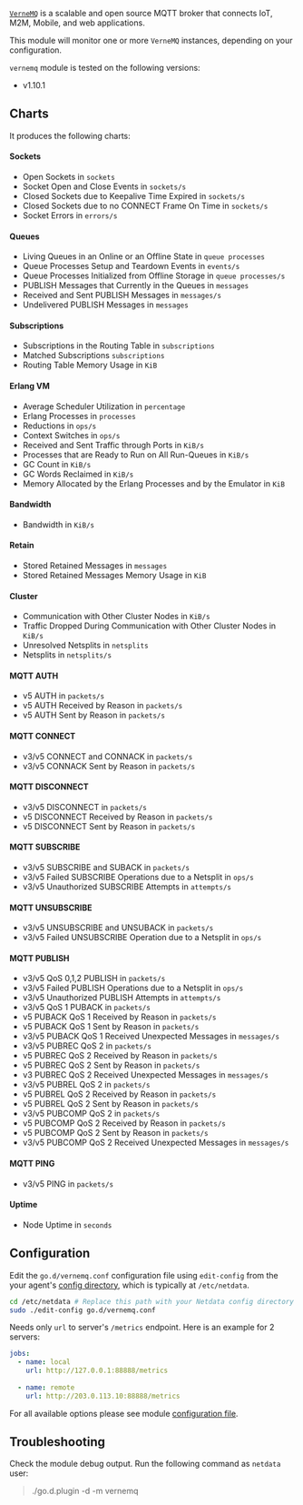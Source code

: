 

[`VerneMQ`](https://vernemq.com/) is a scalable and open source MQTT broker that connects IoT, M2M, Mobile, and web applications.

This module will monitor one or more `VerneMQ` instances, depending on your configuration.

`vernemq` module is tested on the following versions:
-   v1.10.1

## Charts

It produces the following charts:

#### Sockets

-   Open Sockets in `sockets`
-   Socket Open and Close Events in `sockets/s`
-   Closed Sockets due to Keepalive Time Expired in `sockets/s`
-   Closed Sockets due to no CONNECT Frame On Time in `sockets/s`
-   Socket Errors in `errors/s`

#### Queues

-   Living Queues in an Online or an Offline State in `queue processes`
-   Queue Processes Setup and Teardown Events in `events/s`
-   Queue Processes Initialized from Offline Storage in `queue processes/s`
-   PUBLISH Messages that Currently in the Queues in `messages`
-   Received and Sent PUBLISH Messages in `messages/s`
-   Undelivered PUBLISH Messages in `messages`

#### Subscriptions

-   Subscriptions in the Routing Table in `subscriptions`
-   Matched Subscriptions `subscriptions`
-   Routing Table Memory Usage in `KiB`

#### Erlang VM

-   Average Scheduler Utilization in `percentage`
-   Erlang Processes in `processes`
-   Reductions in `ops/s`
-   Context Switches in `ops/s`
-   Received and Sent Traffic through Ports in `KiB/s`
-   Processes that are Ready to Run on All Run-Queues in `KiB/s`
-   GC Count in `KiB/s`
-   GC Words Reclaimed in `KiB/s`
-   Memory Allocated by the Erlang Processes and by the Emulator in `KiB`

#### Bandwidth

-   Bandwidth in `KiB/s`

#### Retain

-   Stored Retained Messages in `messages`
-   Stored Retained Messages Memory Usage in `KiB`

#### Cluster

-   Communication with Other Cluster Nodes in `KiB/s`
-   Traffic Dropped During Communication with Other Cluster Nodes in `KiB/s`
-   Unresolved Netsplits in `netsplits`
-   Netsplits in `netsplits/s`

#### MQTT AUTH

-   v5 AUTH in `packets/s`
-   v5 AUTH Received by Reason in `packets/s`
-   v5 AUTH Sent by Reason in `packets/s`

#### MQTT CONNECT

-   v3/v5 CONNECT and CONNACK in `packets/s`
-   v3/v5 CONNACK Sent by Reason in `packets/s`

#### MQTT DISCONNECT

-   v3/v5 DISCONNECT in `packets/s`
-   v5 DISCONNECT Received by Reason in `packets/s`
-   v5 DISCONNECT Sent by Reason in `packets/s`

#### MQTT SUBSCRIBE

-   v3/v5 SUBSCRIBE and SUBACK in `packets/s`
-   v3/v5 Failed SUBSCRIBE Operations due to a Netsplit in `ops/s`
-   v3/v5 Unauthorized SUBSCRIBE Attempts in `attempts/s`

#### MQTT UNSUBSCRIBE

-   v3/v5 UNSUBSCRIBE and UNSUBACK in `packets/s`
-   v3/v5 Failed UNSUBSCRIBE Operation due to a Netsplit in `ops/s`

#### MQTT PUBLISH

-   v3/v5 QoS 0,1,2 PUBLISH in `packets/s`
-   v3/v5 Failed PUBLISH Operations due to a Netsplit in `ops/s`
-   v3/v5 Unauthorized PUBLISH Attempts in `attempts/s`
-   v3/v5 QoS 1 PUBACK in `packets/s`
-   v5 PUBACK QoS 1 Received by Reason in `packets/s`
-   v5 PUBACK QoS 1 Sent by Reason in `packets/s`
-   v3/v5 PUBACK QoS 1 Received Unexpected Messages in `messages/s`
-   v3/v5 PUBREC QoS 2 in `packets/s`
-   v5 PUBREC QoS 2 Received by Reason in `packets/s`
-   v5 PUBREC QoS 2 Sent by Reason in `packets/s`
-   v3 PUBREC QoS 2 Received Unexpected Messages in `messages/s`
-   v3/v5 PUBREL QoS 2 in `packets/s`
-   v5 PUBREL QoS 2 Received by Reason in `packets/s`
-   v5 PUBREL QoS 2 Sent by Reason in `packets/s`
-   v3/v5 PUBCOMP QoS 2 in `packets/s`
-   v5 PUBCOMP QoS 2 Received by Reason in `packets/s`
-   v5 PUBCOMP QoS 2 Sent by Reason in `packets/s`
-   v3/v5 PUBCOMP QoS 2 Received Unexpected Messages in `messages/s`

#### MQTT PING

-   v3/v5 PING in `packets/s`

#### Uptime

-   Node Uptime in `seconds`

## Configuration

Edit the `go.d/vernemq.conf` configuration file using `edit-config` from the your agent's [config
directory](/docs/step-by-step/step-04#find-your-netdataconf-file), which is typically at `/etc/netdata`.

```bash
cd /etc/netdata # Replace this path with your Netdata config directory
sudo ./edit-config go.d/vernemq.conf
```

Needs only `url` to server's `/metrics` endpoint. Here is an example for 2 servers:

```yaml
jobs:
  - name: local
    url: http://127.0.0.1:88888/metrics
      
  - name: remote
    url: http://203.0.113.10:88888/metrics
```

For all available options please see module [configuration file](https://github.com/netdata/go.d.plugin/blob/master/config/go.d/vernemq.conf).

## Troubleshooting

Check the module debug output. Run the following command as `netdata` user:

> ./go.d.plugin -d -m vernemq
